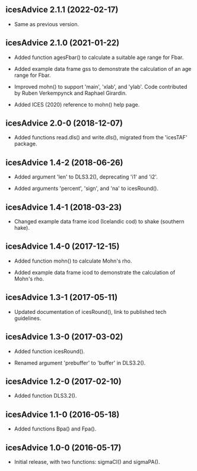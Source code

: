 ## icesAdvice 2.1.1 (2022-02-17)

- Same as previous version.



## icesAdvice 2.1.0 (2021-01-22)

- Added function agesFbar() to calculate a suitable age range for Fbar.

- Added example data frame gss to demonstrate the calculation of an age range
  for Fbar.

- Improved mohn() to support 'main', 'xlab', and 'ylab'. Code contributed by
  Ruben Verkempynck and Raphael Girardin.

- Added ICES (2020) reference to mohn() help page.





## icesAdvice 2.0-0 (2018-12-07)

- Added functions read.dls() and write.dls(), migrated from the 'icesTAF'
  package.





## icesAdvice 1.4-2 (2018-06-26)

- Added argument 'len' to DLS3.2(), deprecating 'i1' and 'i2'.

- Added arguments 'percent', 'sign', and 'na' to icesRound().





## icesAdvice 1.4-1 (2018-03-23)

- Changed example data frame icod (Icelandic cod) to shake (southern hake).





## icesAdvice 1.4-0 (2017-12-15)

- Added function mohn() to calculate Mohn's rho.

- Added example data frame icod to demonstrate the calculation of Mohn's rho.





## icesAdvice 1.3-1 (2017-05-11)

- Updated documentation of icesRound(), link to published tech guidelines.





## icesAdvice 1.3-0 (2017-03-02)

- Added function icesRound().

- Renamed argument 'prebuffer' to 'buffer' in DLS3.2().





## icesAdvice 1.2-0 (2017-02-10)

- Added function DLS3.2().





## icesAdvice 1.1-0 (2016-05-18)

- Added functions Bpa() and Fpa().





## icesAdvice 1.0-0 (2016-05-17)

- Initial release, with two functions: sigmaCI() and sigmaPA().
